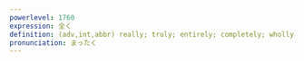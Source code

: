 ```yaml
---
powerlevel: 1760
expression: 全く
definition: (adv,int,abbr) really; truly; entirely; completely; wholly; perfectly; indeed; good grief (expression of exasperation); (P)
pronunciation: まったく
---
```

